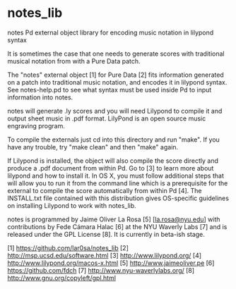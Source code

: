 # notes_lib
notes Pd external object library for encoding music notation in lilypond syntax

It is sometimes the case that one needs to generate scores with traditional musical notation from with a Pure Data patch.

The "notes" external object [1] for Pure Data [2] fits information generated on a patch into traditional music notation, and encodes it in lilypond syntax. See notes-help.pd to see what syntax must be used inside Pd to input information into notes.

notes will generate .ly scores and you will need Lilypond to compile it and output sheet music in .pdf format. LilyPond is an open source music engraving program. 

To compile the externals just cd into this directory and run "make". If you have any trouble, 
try "make clean" and then "make" again.

If Lilypond is installed, the object will also compile the score directly and produce a .pdf document from within Pd. 
Go to [3] to learn more about lilypond and how to install it. In OS X, you must follow additional steps that will allow you to run it from the command line which is a prerequisite for the external to compile the score automatically from within Pd [4]. The INSTALL.txt file contained with this distribution gives OS-specific guidelines on installing Lilypond to work with notes_lib.

notes is programmed by Jaime Oliver La Rosa [5] [la.rosa@nyu.edu] with contributions by Fede Cámara Halac [6] at the NYU Waverly Labs [7] and is released under the GPL License [8]. It is currently in beta-ish stage.


[1] https://github.com/lar0sa/notes_lib
[2] http://msp.ucsd.edu/software.html
[3] http://www.lilypond.org/
[4] http://www.lilypond.org/macos-x.html
[5] http://www.jaimeoliver.pe
[6] https://github.com/fdch
[7] http://www.nyu-waverlylabs.org/
[8] http://www.gnu.org/copyleft/gpl.html
